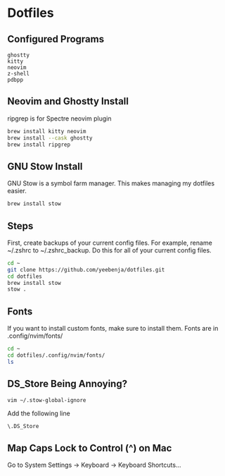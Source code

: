 # Dotfiles

## Configured Programs
```
ghostty
kitty
neovim
z-shell
pdbpp
```

## Neovim and Ghostty Install
ripgrep is for Spectre neovim plugin
```bash
brew install kitty neovim 
brew install --cask ghostty
brew install ripgrep
```

## GNU Stow Install
GNU Stow is a symbol farm manager. This makes managing my dotfiles easier.
```bash
brew install stow 
```

## Steps
First, create backups of your current config files. For example, rename ~/.zshrc to ~/.zshrc_backup. Do this for all of your current config files.
```bash
cd ~
git clone https://github.com/yeebenja/dotfiles.git
cd dotfiles
brew install stow
stow .
```

## Fonts
If you want to install custom fonts, make sure to install them. Fonts are in .config/nvim/fonts/
```bash
cd ~
cd dotfiles/.config/nvim/fonts/
ls
```

## DS_Store Being Annoying?
```bash
vim ~/.stow-global-ignore
```
Add the following line
```
\.DS_Store
```
## Map Caps Lock to Control (^) on Mac
Go to System Settings -> Keyboard -> Keyboard Shortcuts...
